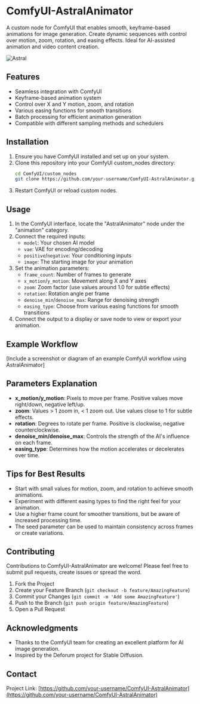 # ComfyUI-AstralAnimator
 A custom node for ComfyUI that enables smooth, keyframe-based animations for image generation. Create dynamic sequences with control over motion, zoom, rotation, and easing effects. Ideal for AI-assisted animation and video content creation.

![Astral](https://github.com/user-attachments/assets/af692fef-6b7c-4d7c-9ea9-1e73b102f0e7)

## Features

- Seamless integration with ComfyUI
- Keyframe-based animation system
- Control over X and Y motion, zoom, and rotation
- Various easing functions for smooth transitions
- Batch processing for efficient animation generation
- Compatible with different sampling methods and schedulers

## Installation

1. Ensure you have ComfyUI installed and set up on your system.
2. Clone this repository into your ComfyUI custom_nodes directory:
   ```bash
   cd ComfyUI/custom_nodes
   git clone https://github.com/your-username/ComfyUI-AstralAnimator.git
   ```
3. Restart ComfyUI or reload custom nodes.

## Usage

1. In the ComfyUI interface, locate the "AstralAnimator" node under the "animation" category.
2. Connect the required inputs:
   - `model`: Your chosen AI model
   - `vae`: VAE for encoding/decoding
   - `positive`/`negative`: Your conditioning inputs
   - `image`: The starting image for your animation
3. Set the animation parameters:
   - `frame_count`: Number of frames to generate
   - `x_motion`/`y_motion`: Movement along X and Y axes
   - `zoom`: Zoom factor (use values around 1.0 for subtle effects)
   - `rotation`: Rotation angle per frame
   - `denoise_min`/`denoise_max`: Range for denoising strength
   - `easing_type`: Choose from various easing functions for smooth transitions
4. Connect the output to a display or save node to view or export your animation.

## Example Workflow

[Include a screenshot or diagram of an example ComfyUI workflow using AstralAnimator]

## Parameters Explanation

- **x_motion/y_motion**: Pixels to move per frame. Positive values move right/down, negative left/up.
- **zoom**: Values > 1 zoom in, < 1 zoom out. Use values close to 1 for subtle effects.
- **rotation**: Degrees to rotate per frame. Positive is clockwise, negative counterclockwise.
- **denoise_min/denoise_max**: Controls the strength of the AI's influence on each frame.
- **easing_type**: Determines how the motion accelerates or decelerates over time.

## Tips for Best Results

- Start with small values for motion, zoom, and rotation to achieve smooth animations.
- Experiment with different easing types to find the right feel for your animation.
- Use a higher frame count for smoother transitions, but be aware of increased processing time.
- The seed parameter can be used to maintain consistency across frames or create variations.

## Contributing

Contributions to ComfyUI-AstralAnimator are welcome! Please feel free to submit pull requests, create issues or spread the word.

1. Fork the Project
2. Create your Feature Branch (`git checkout -b feature/AmazingFeature`)
3. Commit your Changes (`git commit -m 'Add some AmazingFeature'`)
4. Push to the Branch (`git push origin feature/AmazingFeature`)
5. Open a Pull Request

## Acknowledgments

- Thanks to the ComfyUI team for creating an excellent platform for AI image generation.
- Inspired by the Deforum project for Stable Diffusion.

## Contact

Project Link: [https://github.com/your-username/ComfyUI-AstralAnimator](https://github.com/your-username/ComfyUI-AstralAnimator)
